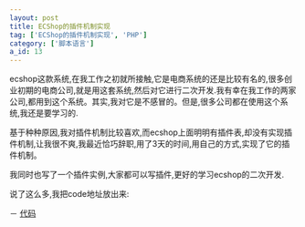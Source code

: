 ```yaml
---
layout: post
title: ECShop的插件机制实现
tag: ['ECShop的插件机制实现', 'PHP']
category: ['脚本语言']
a_id: 13
---
```


ecshop这款系统,在我工作之初就所接触,它是电商系统的还是比较有名的,很多创业初期的电商公司,就是用这套系统,然后对它进行二次开发.我有幸在我工作的两家公司,都用到这个系统。其实,我对它是不感冒的。但是,很多公司都在使用这个系统,我还是要学习的.

基于种种原因,我对插件机制比较喜欢,而ecshop上面明明有插件表,却没有实现插件机制,让我很不爽,我最近恰巧辞职,用了3天的时间,用自己的方式,实现了它的插件机制。

我同时也写了一个插件实例,大家都可以写插件,更好的学习ecshop的二次开发.

说了这么多,我把code地址放出来:

－ [代码](https://github.com/midoks/midoks/tree/master/ec_plugins_install)